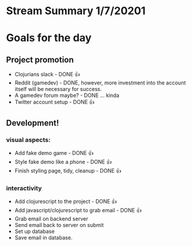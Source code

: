 # Stream Summary 1/7/20201

# Goals for the day
## Project promotion

- Clojurians slack - DONE 👍
- Reddit (gamedev) - DONE, however, more investment into the account itself will be necessary for success.
- A gamedev forum maybe? - DONE ... kinda
- Twitter account setup - DONE 👍

## Development!

### visual aspects:
- Add fake demo game - DONE 👍 
- Style fake demo like a phone - DONE 👍
- Finish styling page, tidy, cleanup - DONE  👍

### interactivity
- Add clojurescript to the project - DONE 👍
- Add javascript/clojurescript to grab email - DONE 👍
- Grab email on backend server
- Send email back to server on submit
- Set up database
- Save email in database.
